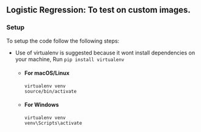## Logistic Regression: To test on custom images.

### Setup

To setup the code follow the following steps:

* Use of virtualenv is suggested because it wont install dependencies on your machine, Run `pip install virtualenv`
  * #### For macOS/Linux
     ```
     virtualenv venv
     source/bin/activate
     ```
   * #### For Windows
     ```
     virtualenv venv
     venv\Scripts\activate
     ```
